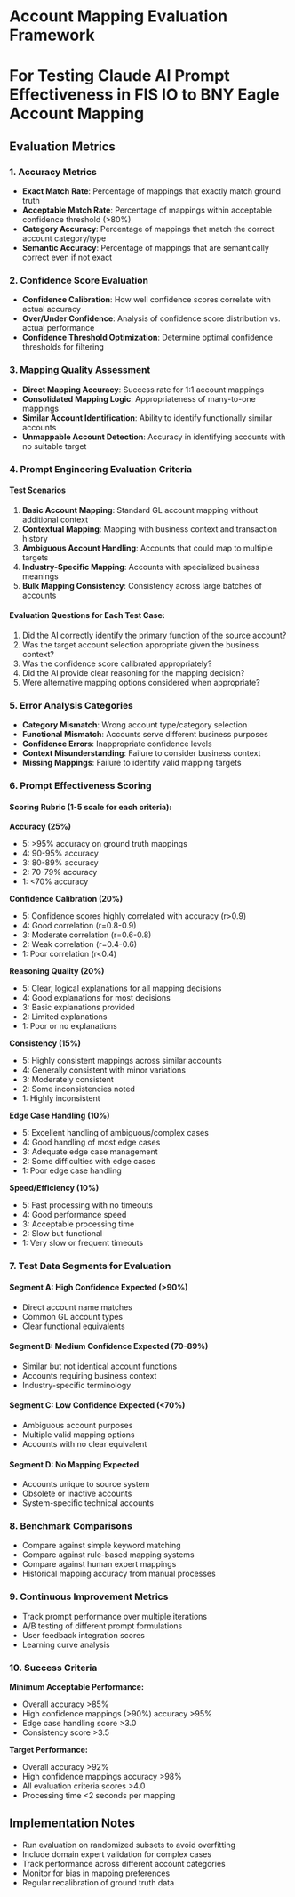 # Account Mapping Evaluation Framework
# For Testing Claude AI Prompt Effectiveness in FIS IO to BNY Eagle Account Mapping

## Evaluation Metrics

### 1. Accuracy Metrics
- **Exact Match Rate**: Percentage of mappings that exactly match ground truth
- **Acceptable Match Rate**: Percentage of mappings within acceptable confidence threshold (>80%)
- **Category Accuracy**: Percentage of mappings that match the correct account category/type
- **Semantic Accuracy**: Percentage of mappings that are semantically correct even if not exact

### 2. Confidence Score Evaluation
- **Confidence Calibration**: How well confidence scores correlate with actual accuracy
- **Over/Under Confidence**: Analysis of confidence score distribution vs. actual performance
- **Confidence Threshold Optimization**: Determine optimal confidence thresholds for filtering

### 3. Mapping Quality Assessment
- **Direct Mapping Accuracy**: Success rate for 1:1 account mappings
- **Consolidated Mapping Logic**: Appropriateness of many-to-one mappings
- **Similar Account Identification**: Ability to identify functionally similar accounts
- **Unmappable Account Detection**: Accuracy in identifying accounts with no suitable target

### 4. Prompt Engineering Evaluation Criteria

#### Test Scenarios
1. **Basic Account Mapping**: Standard GL account mapping without additional context
2. **Contextual Mapping**: Mapping with business context and transaction history
3. **Ambiguous Account Handling**: Accounts that could map to multiple targets
4. **Industry-Specific Mapping**: Accounts with specialized business meanings
5. **Bulk Mapping Consistency**: Consistency across large batches of accounts

#### Evaluation Questions for Each Test Case:
1. Did the AI correctly identify the primary function of the source account?
2. Was the target account selection appropriate given the business context?
3. Was the confidence score calibrated appropriately?
4. Did the AI provide clear reasoning for the mapping decision?
5. Were alternative mapping options considered when appropriate?

### 5. Error Analysis Categories
- **Category Mismatch**: Wrong account type/category selection
- **Functional Mismatch**: Accounts serve different business purposes
- **Confidence Errors**: Inappropriate confidence levels
- **Context Misunderstanding**: Failure to consider business context
- **Missing Mappings**: Failure to identify valid mapping targets

### 6. Prompt Effectiveness Scoring

#### Scoring Rubric (1-5 scale for each criteria):

**Accuracy (25%)**
- 5: >95% accuracy on ground truth mappings
- 4: 90-95% accuracy
- 3: 80-89% accuracy
- 2: 70-79% accuracy
- 1: <70% accuracy

**Confidence Calibration (20%)**
- 5: Confidence scores highly correlated with accuracy (r>0.9)
- 4: Good correlation (r=0.8-0.9)
- 3: Moderate correlation (r=0.6-0.8)
- 2: Weak correlation (r=0.4-0.6)
- 1: Poor correlation (r<0.4)

**Reasoning Quality (20%)**
- 5: Clear, logical explanations for all mapping decisions
- 4: Good explanations for most decisions
- 3: Basic explanations provided
- 2: Limited explanations
- 1: Poor or no explanations

**Consistency (15%)**
- 5: Highly consistent mappings across similar accounts
- 4: Generally consistent with minor variations
- 3: Moderately consistent
- 2: Some inconsistencies noted
- 1: Highly inconsistent

**Edge Case Handling (10%)**
- 5: Excellent handling of ambiguous/complex cases
- 4: Good handling of most edge cases
- 3: Adequate edge case management
- 2: Some difficulties with edge cases
- 1: Poor edge case handling

**Speed/Efficiency (10%)**
- 5: Fast processing with no timeouts
- 4: Good performance speed
- 3: Acceptable processing time
- 2: Slow but functional
- 1: Very slow or frequent timeouts

### 7. Test Data Segments for Evaluation

#### Segment A: High Confidence Expected (>90%)
- Direct account name matches
- Common GL account types
- Clear functional equivalents

#### Segment B: Medium Confidence Expected (70-89%)
- Similar but not identical account functions
- Accounts requiring business context
- Industry-specific terminology

#### Segment C: Low Confidence Expected (<70%)
- Ambiguous account purposes
- Multiple valid mapping options
- Accounts with no clear equivalent

#### Segment D: No Mapping Expected
- Accounts unique to source system
- Obsolete or inactive accounts
- System-specific technical accounts

### 8. Benchmark Comparisons
- Compare against simple keyword matching
- Compare against rule-based mapping systems
- Compare against human expert mappings
- Historical mapping accuracy from manual processes

### 9. Continuous Improvement Metrics
- Track prompt performance over multiple iterations
- A/B testing of different prompt formulations
- User feedback integration scores
- Learning curve analysis

### 10. Success Criteria
**Minimum Acceptable Performance:**
- Overall accuracy >85%
- High confidence mappings (>90%) accuracy >95%
- Edge case handling score >3.0
- Consistency score >3.5

**Target Performance:**
- Overall accuracy >92%
- High confidence mappings accuracy >98%
- All evaluation criteria scores >4.0
- Processing time <2 seconds per mapping

## Implementation Notes
- Run evaluation on randomized subsets to avoid overfitting
- Include domain expert validation for complex cases
- Track performance across different account categories
- Monitor for bias in mapping preferences
- Regular recalibration of ground truth data